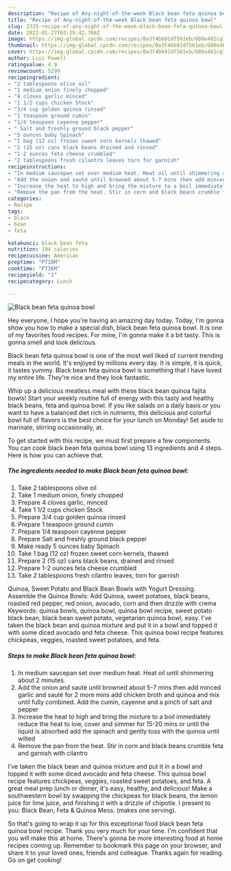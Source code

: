```yaml
---
description: "Recipe of Any-night-of-the-week Black bean feta quinoa bowl"
title: "Recipe of Any-night-of-the-week Black bean feta quinoa bowl"
slug: 2335-recipe-of-any-night-of-the-week-black-bean-feta-quinoa-bowl
date: 2022-01-27T03:25:42.768Z
image: https://img-global.cpcdn.com/recipes/0a3f4bb91df561eb/680x482cq70/black-bean-feta-quinoa-bowl-recipe-main-photo.jpg
thumbnail: https://img-global.cpcdn.com/recipes/0a3f4bb91df561eb/680x482cq70/black-bean-feta-quinoa-bowl-recipe-main-photo.jpg
cover: https://img-global.cpcdn.com/recipes/0a3f4bb91df561eb/680x482cq70/black-bean-feta-quinoa-bowl-recipe-main-photo.jpg
author: Luis Powell
ratingvalue: 4.9
reviewcount: 5299
recipeingredient:
- "2 tablespoons olive oil"
- "1 medium onion finely chopped"
- "4 cloves garlic minced"
- "1 1/2 cups chicken Stock"
- "3/4 cup golden quinoa rinsed"
- "1 teaspoon ground cumin"
- "1/4 teaspoon cayenne pepper"
- " Salt and freshly ground black pepper"
- "5 ounces baby Spinach"
- "1 bag (12 oz) frozen sweet corn kernels thawed"
- "2 (15 oz) cans black beans drained and rinsed"
- "1-2 ounces feta cheese crumbled"
- "2 tablespoons fresh cilantro leaves torn for garnish"
recipeinstructions:
- "In medium saucepan set over medium heat. Heat oil until shimmering about 2 minutes."
- "Add the onion and sauté until browned about 5-7 mins then add minced garlic and sauté for 2 more mins add chicken broth and quinoa and mix until fully combined. Add the cumin, cayenne and a pinch of salt and pepper"
- "Increase the heat to high and bring the mixture to a boil immediately reduce the heat to low, cover and simmer for 15-20 mins or until the liquid is absorbed add the spinach and gently toss with the quinoa until wilted"
- "Remove the pan from the heat. Stir in corn and black beans crumble feta and garnish with cilantro"
categories:
- Recipe
tags:
- black
- bean
- feta

katakunci: black bean feta 
nutrition: 194 calories
recipecuisine: American
preptime: "PT18M"
cooktime: "PT36M"
recipeyield: "1"
recipecategory: Lunch

---
```



![Black bean feta quinoa bowl](https://img-global.cpcdn.com/recipes/0a3f4bb91df561eb/680x482cq70/black-bean-feta-quinoa-bowl-recipe-main-photo.jpg)

Hey everyone, I hope you're having an amazing day today. Today, I'm gonna show you how to make a special dish, black bean feta quinoa bowl. It is one of my favorites food recipes. For mine, I'm gonna make it a bit tasty. This is gonna smell and look delicious.

Black bean feta quinoa bowl is one of the most well liked of current trending meals in the world. It's enjoyed by millions every day. It is simple, it is quick, it tastes yummy. Black bean feta quinoa bowl is something that I have loved my entire life. They're nice and they look fantastic.

Whip up a delicious meatless meal with these black bean quinoa fajita bowls! Start your weekly routine full of energy with this tasty and healthy black beans, feta and quinoa bowl. If you like salads on a daily basis or you want to have a balanced diet rich in nutrients, this delicious and colorful bowl full of flavors is the best choice for your lunch on Monday! Set aside to marinate, stirring occasionally, at.


To get started with this recipe, we must first prepare a few components. You can cook black bean feta quinoa bowl using 13 ingredients and 4 steps. Here is how you can achieve that.

<!--inarticleads1-->

##### The ingredients needed to make Black bean feta quinoa bowl:

1. Take 2 tablespoons olive oil
1. Take 1 medium onion, finely chopped
1. Prepare 4 cloves garlic, minced
1. Take 1 1/2 cups chicken Stock
1. Prepare 3/4 cup golden quinoa rinsed
1. Prepare 1 teaspoon ground cumin
1. Prepare 1/4 teaspoon cayenne pepper
1. Prepare  Salt and freshly ground black pepper
1. Make ready 5 ounces baby Spinach
1. Take 1 bag (12 oz) frozen sweet corn kernels, thawed
1. Prepare 2 (15 oz) cans black beans, drained and rinsed
1. Prepare 1-2 ounces feta cheese crumbled
1. Take 2 tablespoons fresh cilantro leaves, torn for garnish


Quinoa, Sweet Potato and Black Bean Bowls with Yogurt Dressing. Assemble the Quinoa Bowls: Add Quinoa, sweet potatoes, black beans, roasted red pepper, red onion, avocado, corn and then drizzle with crema Keywords: quinoa bowls, quinoa bowl, quinoa bowl recipe, sweet potato black bean, black bean sweet potato, vegetarian quinoa bowl, easy. I've taken the black bean and quinoa mixture and put it in a bowl and topped it with some diced avocado and feta cheese. This quinoa bowl recipe features chickpeas, veggies, roasted sweet potatoes, and feta. 

<!--inarticleads2-->

##### Steps to make Black bean feta quinoa bowl:

1. In medium saucepan set over medium heat. Heat oil until shimmering about 2 minutes.
1. Add the onion and sauté until browned about 5-7 mins then add minced garlic and sauté for 2 more mins add chicken broth and quinoa and mix until fully combined. Add the cumin, cayenne and a pinch of salt and pepper
1. Increase the heat to high and bring the mixture to a boil immediately reduce the heat to low, cover and simmer for 15-20 mins or until the liquid is absorbed add the spinach and gently toss with the quinoa until wilted
1. Remove the pan from the heat. Stir in corn and black beans crumble feta and garnish with cilantro


I've taken the black bean and quinoa mixture and put it in a bowl and topped it with some diced avocado and feta cheese. This quinoa bowl recipe features chickpeas, veggies, roasted sweet potatoes, and feta. A great meal prep lunch or dinner, it's easy, healthy, and delicious! Make a southwestern bowl by swapping the chickpeas for black beans, the lemon juice for lime juice, and finishing it with a drizzle of chipotle. I present to you: Black Bean, Feta & Quinoa Mess. (makes one serving). 

So that's going to wrap it up for this exceptional food black bean feta quinoa bowl recipe. Thank you very much for your time. I'm confident that you will make this at home. There's gonna be more interesting food at home recipes coming up. Remember to bookmark this page on your browser, and share it to your loved ones, friends and colleague. Thanks again for reading. Go on get cooking!
